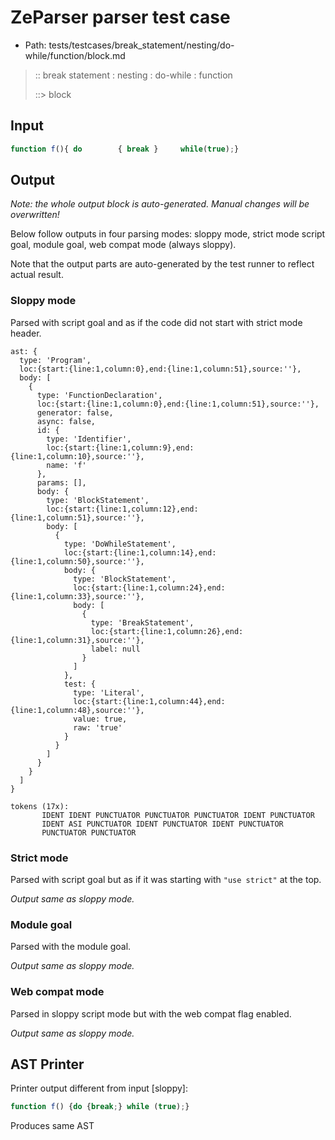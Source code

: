 # ZeParser parser test case

- Path: tests/testcases/break_statement/nesting/do-while/function/block.md

> :: break statement : nesting : do-while : function
>
> ::> block

## Input

`````js
function f(){ do        { break }     while(true);}
`````

## Output

_Note: the whole output block is auto-generated. Manual changes will be overwritten!_

Below follow outputs in four parsing modes: sloppy mode, strict mode script goal, module goal, web compat mode (always sloppy).

Note that the output parts are auto-generated by the test runner to reflect actual result.

### Sloppy mode

Parsed with script goal and as if the code did not start with strict mode header.

`````
ast: {
  type: 'Program',
  loc:{start:{line:1,column:0},end:{line:1,column:51},source:''},
  body: [
    {
      type: 'FunctionDeclaration',
      loc:{start:{line:1,column:0},end:{line:1,column:51},source:''},
      generator: false,
      async: false,
      id: {
        type: 'Identifier',
        loc:{start:{line:1,column:9},end:{line:1,column:10},source:''},
        name: 'f'
      },
      params: [],
      body: {
        type: 'BlockStatement',
        loc:{start:{line:1,column:12},end:{line:1,column:51},source:''},
        body: [
          {
            type: 'DoWhileStatement',
            loc:{start:{line:1,column:14},end:{line:1,column:50},source:''},
            body: {
              type: 'BlockStatement',
              loc:{start:{line:1,column:24},end:{line:1,column:33},source:''},
              body: [
                {
                  type: 'BreakStatement',
                  loc:{start:{line:1,column:26},end:{line:1,column:31},source:''},
                  label: null
                }
              ]
            },
            test: {
              type: 'Literal',
              loc:{start:{line:1,column:44},end:{line:1,column:48},source:''},
              value: true,
              raw: 'true'
            }
          }
        ]
      }
    }
  ]
}

tokens (17x):
       IDENT IDENT PUNCTUATOR PUNCTUATOR PUNCTUATOR IDENT PUNCTUATOR
       IDENT ASI PUNCTUATOR IDENT PUNCTUATOR IDENT PUNCTUATOR
       PUNCTUATOR PUNCTUATOR
`````

### Strict mode

Parsed with script goal but as if it was starting with `"use strict"` at the top.

_Output same as sloppy mode._

### Module goal

Parsed with the module goal.

_Output same as sloppy mode._

### Web compat mode

Parsed in sloppy script mode but with the web compat flag enabled.

_Output same as sloppy mode._

## AST Printer

Printer output different from input [sloppy]:

````js
function f() {do {break;} while (true);}
````

Produces same AST
